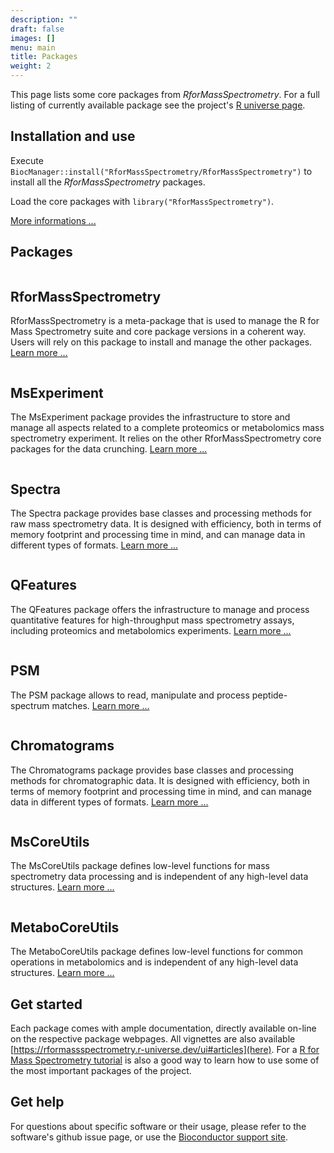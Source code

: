 ```yaml
---
description: ""
draft: false
images: []
menu: main
title: Packages
weight: 2
---
```


This page lists some core packages from *RforMassSpectrometry*. For a full
listing of currently available package see the project's [R universe
page](https://rformassspectrometry.r-universe.dev/ui#packages).


## Installation and use

Execute
`BiocManager::install("RforMassSpectrometry/RforMassSpectrometry")` to
install all the *RforMassSpectrometry* packages.

Load the core packages with `library("RforMassSpectrometry")`.

[More informations ...](https://rformassspectrometry.github.io/RforMassSpectrometry/articles/RforMassSpectrometry.html#installation)


## Packages

<div class="package-section">

<div class="packages">

<div class="package-left">
<img class="package-image-left" src="/images/hex-RforMassSpectrometry.png" alt=""></img>
<div class="package-info">

<h2>RforMassSpectrometry</h2>

<p>RforMassSpectrometry is a meta-package that is used to manage the R
for Mass Spectrometry suite and core package versions in a coherent
way. Users will rely on this package to install and manage the other
packages. <a
href="https://rformassspectrometry.github.io/RforMassSpectrometry/">Learn
more ...</a></p> </div> </div>

<div class="package-right">
<img class="package-image-right" src="/images/hex-MsExperiment.png" alt=""></img>
<div class="package-info">

<h2>MsExperiment</h2>

<p>The MsExperiment package provides the infrastructure to store and
manage all aspects related to a complete proteomics or metabolomics
mass spectrometry experiment. It relies on the other
RforMassSpectrometry core packages for the data crunching. <a
href="https://rformassspectrometry.github.io/MsExperiment">Learn more
...</a></p> </div> </div>

<div class="package-left">
<img class="package-image-left" src="/images/hex-Spectra.png" alt=""></img>
<div class="package-info">

<h2>Spectra</h2>

<p>The Spectra package provides base classes and processing
methods for raw mass spectrometry data. It is designed with
efficiency, both in terms of memory footprint and processing time in
mind, and can manage data in different types of formats. <a
href="https://rformassspectrometry.github.io/Spectra">Learn more
...</a> </p> </div> </div>


<div class="package-right">
<img class="package-image-right" src="/images/hex-Features.png" alt=""></img>
<div class="package-info">

<h2>QFeatures</h2>

<p>The QFeatures package offers the infrastructure to manage and
process quantitative features for high-throughput mass spectrometry
assays, including proteomics and metabolomics experiments. <a
href="https://rformassspectrometry.github.io/QFeatures">Learn more
...</a></p> </div> </div>


<div class="package-left">
<img class="package-image-left" src="/images/hex-RforMassSpectrometry.png" alt=""></img>
<div class="package-info">

<h2>PSM</h2>

<p>The PSM package allows to read, manipulate and process
peptide-spectrum matches. <a
href="https://rformassspectrometry.github.io/PSM">Learn more
...</a></p> </div> </div>

<div class="package-right">
<img class="package-image-right" src="/images/hex-Chromatograms.png" alt=""></img>
<div class="package-info">

<h2>Chromatograms</h2>

<p>The Chromatograms package provides base classes and processing
methods for chromatographic data. It is designed with efficiency,
both in terms of memory footprint and processing time in mind, and can
manage data in different types of formats. <a
href="https://rformassspectrometry.github.io/Chromatograms">Learn
more ...</a> </p> </div> </div>


<div class="package-left">
<img class="package-image-left" src="/images/hex-MsCoreUtils.png" alt=""></img>
<div class="package-info">

<h2>MsCoreUtils</h2>

<p>The MsCoreUtils package defines low-level functions for mass
spectrometry data processing and is independent of any high-level data
structures. <a
href="https://rformassspectrometry.github.io/MsCoreUtils">Learn
more ...</a></p> </div> </div>


<div class="package-right">
<img class="package-image-right" src="/images/hex-MetaboCoreUtils.png" alt=""></img>
<div class="package-info">

<h2>MetaboCoreUtils</h2>

<p>The MetaboCoreUtils package defines low-level functions for common operations
in metabolomics and is independent of any high-level data structures. <a
href="https://rformassspectrometry.github.io/MetaboCoreUtils">Learn
more ...</a></p> </div> </div>

</div>

</div>

## Get started

Each package comes with ample documentation, directly available on-line on the respective package webpages. All vignettes are also available [https://rformassspectrometry.r-universe.dev/ui#articles](here). For a [R for Mass Spectrometry tutorial](https://rformassspectrometry.github.io/docs/) is also a good way to learn how to use some of the most important packages of the project. 

## Get help

For questions about specific software or their usage, please refer to
the software's github issue page, or use the [Bioconductor support
site](http://support.bioconductor.org/).
